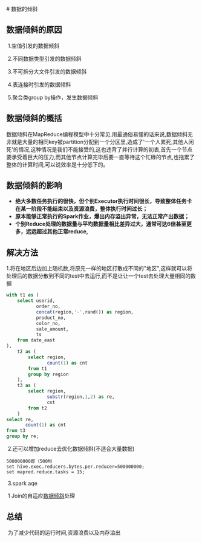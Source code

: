 \# 										数据的倾斜



## 数据倾斜的原因

​	1.空值引发的数据倾斜

​	2.不同数据类型引发的数据倾斜

​	3.不可拆分大文件引发的数据倾斜

​	4.表连接时引发的数据倾斜

​	5.聚合类group by操作，发生数据倾斜

## 数据倾斜的概括

​		数据倾斜在MapReduce编程模型中十分常见,用最通俗易懂的话来说,数据倾斜无非就是大量的相同key被partition分配到一个分区里,造成了'一个人累死,其他人闲死'的情况,这种情况是我们不能接受的,这也违背了并行计算的初衷,首先一个节点要承受着巨大的压力,而其他节点计算完毕后要一直等待这个忙碌的节点,也拖累了整体的计算时间,可以说效率是十分低下的。



## 数据倾斜的影响

- **绝大多数任务执行的很快，但个别Executor执行时间很长，导致整体任务卡在某一阶段不能结束以及资源浪费，整体执行时间过长；**
- **原本能够正常执行的Spark作业，爆出内存溢出异常，无法正常产出数据；**
- **个别Reduce处理的数据量与平均数据量相比差异过大，通常可达6倍甚至更多，远远超过其他正常reduce,**



## 解决方法

​			1.将在地区后边加上随机数,将原先一样的地区打散成不同的"地区",这样就可以将处理后的数据分散到不同的test中去运行,而不是让让一个test去处理大量相同的数据

```sql
with t1 as (
    select userid,
           order_no,
           concat(region,'-',rand()) as region,
           product_no,
           color_no,
           sale_amount,
           ts
    from date_east
),
    t2 as (
        select region,
               count(1) as cnt
        from t1
        group by region
    ),
    t3 as (
        select region,
               substr(region,1,2) as re,
               cnt
        from t2
    )
select re,
       count(1) as cnt
from t3
group by re;
```

​			2.还可以增加reduce去优化数据倾斜(不适合大量数据)

```
500000000即（500M）
set hive.exec.reducers.bytes.per.reducer=500000000; 
set mapred.reduce.tasks = 15;
```

​		3.spark aqe

​			1 Join的自适应[数据倾斜](https://so.csdn.net/so/search?q=数据倾斜&spm=1001.2101.3001.7020)处理

## 总结

​		为了减少代码的运行时间,资源浪费以及内存溢出